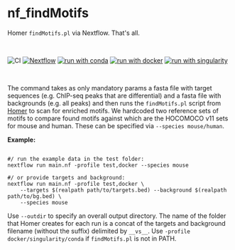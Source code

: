 # nf_findMotifs

Homer `findMotifs.pl` via Nextflow. That's all.

<br>

![CI](https://github.com/ATpoint/nf_findMotifs/actions/workflows/CI.yml/badge.svg)
[![Nextflow](https://img.shields.io/badge/nextflow%20DSL2-%E2%89%A521.04.0-23aa62.svg?labelColor=000000)](https://www.nextflow.io/)
[![run with conda](http://img.shields.io/badge/run%20with-conda-3EB049?labelColor=000000&logo=anaconda)](https://docs.conda.io/en/latest/)
[![run with docker](https://img.shields.io/badge/run%20with-docker-0db7ed?labelColor=000000&logo=docker)](https://www.docker.com/)
[![run with singularity](https://img.shields.io/badge/run%20with-singularity-1d355c.svg?labelColor=000000)](https://sylabs.io/docs/)

<br>

The command takes as only mandatory params a fasta file with target sequences (e.g. ChIP-seq peaks that are differential) and a fasta file with backgrounds (e.g. all peaks) and then runs the `findMotifs.pl` script from [Homer](http://homer.ucsd.edu/homer/motif/) to scan for enriched motifs. We hardcoded two reference sets of motifs to compare found motifs against which are the HOCOMOCO v11 sets for mouse and human. These can be specified via `--species mouse/human`. 

**Example:**

```nextflow

#/ run the example data in the test folder:
nextflow run main.nf -profile test,docker --species mouse

#/ or provide targets and background:
nextflow run main.nf -profile test,docker \
    --targets $(realpath path/to/targets.bed) --background $(realpath path/to/bg.bed) \
    --species mouse

```

Use `--outdir` to specify an overall output directory. The name of the folder that Homer creates for each run is a concat of the targets and background filename (without the suffix) delimited by `__vs__`.
Use `-profile docker/singularity/conda` if `findMotifs.pl` is not in PATH.